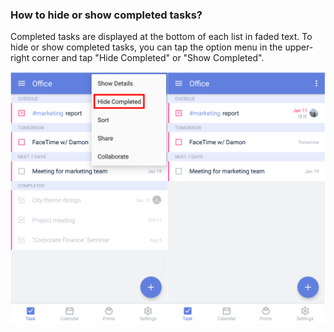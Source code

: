 ### How to hide or show completed tasks?

Completed tasks are displayed at the bottom of each list in faded text. To hide or show completed tasks, you can tap the option menu in the upper-right corner and tap "Hide Completed" or "Show Completed".

![](../../images/ticktick-android-app/task/3.3.7.png)

